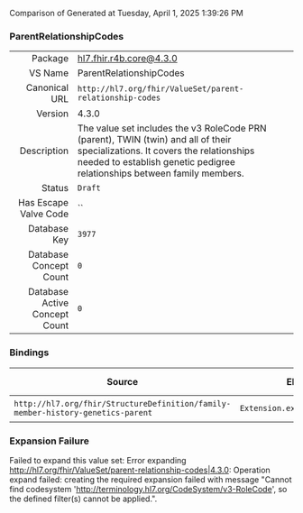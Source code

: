 Comparison of 
Generated at Tuesday, April 1, 2025 1:39:26 PM

### ParentRelationshipCodes

|      |     |
| ---: | --- |
| Package | hl7.fhir.r4b.core@4.3.0 |
| VS Name | ParentRelationshipCodes |
| Canonical URL | `http://hl7.org/fhir/ValueSet/parent-relationship-codes` |
| Version | 4.3.0 |
| Description | The value set includes the v3 RoleCode PRN (parent), TWIN (twin) and all of their specializations.  It covers the relationships needed to establish genetic pedigree relationships between family members. |
| Status | `Draft` |
| Has Escape Valve Code | `` |
| Database Key | `3977` |
| Database Concept Count | `0` |
| Database Active Concept Count | `0` |
### Bindings

| Source | Element | Binding | Strength | Element Short |
| ------ | ------- | ------- | -------- | ------------- |
| `http://hl7.org/fhir/StructureDefinition/family-member-history-genetics-parent` | `Extension.extension.value[x]` | `http://hl7.org/fhir/ValueSet/parent-relationship-codes` | `Required` | Value of extension |

### Expansion Failure

Failed to expand this value set: Error expanding http://hl7.org/fhir/ValueSet/parent-relationship-codes|4.3.0: Operation expand failed: creating the required expansion failed with message "Cannot find codesystem 'http://terminology.hl7.org/CodeSystem/v3-RoleCode', so the defined filter(s) cannot be applied.".
